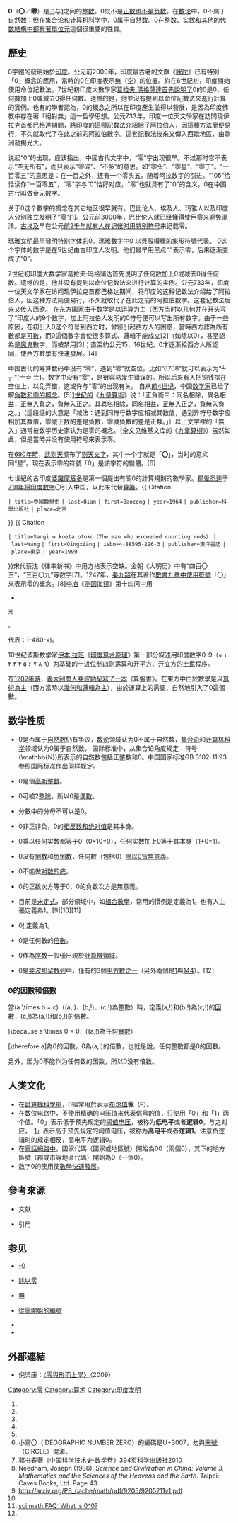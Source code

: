 **0**（**〇**／**零**）是[-1](../Page/-1.md "wikilink")与[1](../Page/1.md "wikilink")之间的[整数](../Page/整数.md "wikilink")。0既不是[正数也不是](https://zh.wikipedia.org/wiki/正数 "wikilink")[负数](../Page/负数.md "wikilink")。在[数论](../Page/数论.md "wikilink")中，0不属于[自然数](../Page/自然数.md "wikilink")；但在[集合论](../Page/集合论.md "wikilink")和[计算机科学](../Page/计算机科学.md "wikilink")中，0属于[自然数](../Page/自然数.md "wikilink")。0在[整数](../Page/整数.md "wikilink")、[实数](../Page/实数.md "wikilink")和其他的[代数](../Page/代数.md "wikilink")[結構中都有著](https://zh.wikipedia.org/wiki/結構 "wikilink")[單位元](../Page/單位元.md "wikilink")這個很重要的性質。

## 歷史

0字體的發明始於[印度](../Page/印度.md "wikilink")。公元前2000年，印度最古老的文獻《[吠陀](../Page/吠陀.md "wikilink")》已有特別「0」概念的應用，當時的0在印度表示[無](../Page/無.md "wikilink")（空）的位置。約在6世紀初，印度開始使用命位記數法。7世紀初印度大數學家[葛拉夫.瑪格蒲達首先說明了](https://zh.wikipedia.org/wiki/葛拉夫.瑪格蒲達 "wikilink")0的0是0，任何數加上0或減去0得任何數。遺憾的是，他並沒有提到以命位記數法來進行計算的實例。也有的學者認為，0的概念之所以在印度產生並得以發展，是因為印度佛教中存在著「絕對無」這一哲學思想。公元733年，印度一位天文學家在訪問現伊拉克首都巴格達期間，將印度的這種記數法介紹給了阿拉伯人，因這種方法簡便易行，不久就取代了在此之前的阿拉伯數字。這套記數法後來又傳入西歐地區，由歐洲發揚光大。

说起“0”的出现，应该指出，中國古代文字中，“零”字出现很早。不过那时它不表示“空无所有”，而只表示“零碎”、“不多”的意思。如“零头”、“零星”、“零丁”。“一百零五”的意思是：在一百之外，还有一个零头五。随着阿拉数字的引进。“105”恰恰读作“一百零五”，“零”字与“0”恰好对应，“零”也就具有了“0”的含义。0在中国古代叫做金元数字。

关于0这个數字的概念在其它地区很早就有。巴比伦人、埃及人、玛雅人以及印度人分别独立发明了“零”\[1\]。公元前3000年，巴比伦人就已经懂得使用零来避免混淆。[古埃及](../Page/古埃及.md "wikilink")早在公元[前2千年就有人在](https://zh.wikipedia.org/wiki/前2千年 "wikilink")[记帐时用特别](https://zh.wikipedia.org/wiki/记帐 "wikilink")[符号](../Page/符号.md "wikilink")来记载零。

[瑪雅文明最早發明特别字体的](https://zh.wikipedia.org/wiki/瑪雅文明 "wikilink")0。瑪雅數字中0 以貝殼模樣的象形符號代表。 0这个字体的数字是在5世纪由古印度人发明。他们最早用黑点“.”表示零，后来逐渐变成了“0”。

7世纪初印度大数学家葛拉夫·玛格蒲达首先说明了任何数加上0或减去0得任何数。遗憾的是，他并没有提到以命位记数法来进行计算的实例。公元733年，印度一位天文学家在访问现伊拉克首都巴格达期间，将印度的这种记数法介绍给了阿拉伯人，因这种方法简便易行，不久就取代了在此之前的阿拉伯数字。这套记数法后来又传入西欧。 在东方国家由于数学是以运算为主（西方当时以几何并在开头写了“印度人的9个数字，加上阿拉伯人发明的0符号便可以写出所有数字。由于一些原因，在初引入0这个符号到西方时，曾經引起西方人的困惑，當時西方認為所有數都是[可數](https://zh.wikipedia.org/wiki/可數 "wikilink")，而0這個數字會使很多算式、邏輯不能成立\[2\]（如除以0），甚至認為是[魔鬼](../Page/魔鬼.md "wikilink")數字，而被禁用\[3\]；直至約公元15、16世紀，0才逐漸給西方人所認同，使西方數學有快速發展。\[4\]

中国古代的筹算数码中没有“零”，遇到“零”就空位。比如“6708”就可以表示为“┴　╥ ”(〦〧 〨)。数字中没有“零”，是很容易发生错误的。所以后来有人把铜钱摆在空位上，以免弄错，这或许与“零”的出现有关。 自从[前4世纪](../Page/前4世纪.md "wikilink")，中国[数学家](../Page/数学家.md "wikilink")已经了解[負數和零的概念](https://zh.wikipedia.org/wiki/負數 "wikilink")。\[5\][1世纪的](https://zh.wikipedia.org/wiki/1世纪 "wikilink")《[九章算術](https://zh.wikipedia.org/wiki/九章算術 "wikilink")》说：「正負術曰：同名相除，異名相益，正無入負之，負無入正之。其異名相除，同名相益，正無入正之，負無入負之。」（這段話的大意是「减法：遇到同符号数字应相减其数值，遇到异符号数字应相加其数值，零减正数的差是負數，零减負數的差是正数。」）以上文字裡的「無入」通常被数学历史家认为是零的概念。（全文见维基文库的《[九章算術](https://zh.wikipedia.org/wiki/:s:九章算術 "wikilink")》）虽然如此，但是當時并没有使用符号來表示零。

在[690年時](https://zh.wikipedia.org/wiki/690年 "wikilink")，[武则天](../Page/武则天.md "wikilink")颁布了[则天文字](../Page/则天文字.md "wikilink")，其中一个字就是「**〇**」，当时的意义同“星”。現在表示零的符號「0」是該字符的變體。\[6\]

七世紀的古印度[婆羅摩笈多](../Page/婆羅摩笈多.md "wikilink")是第一個提出有關0的計算規則的數學家。[瞿曇悉達](../Page/瞿曇悉達.md "wikilink")于[718年将印度数字](https://zh.wikipedia.org/wiki/718年 "wikilink")〇引入中国，以此来代替[算筹](../Page/算筹.md "wikilink")。<ref>{{ Citation

`| title=中國數學史`
`| last=Qian`
`| first=Baocong`
`| year=1964`
`| publisher=科學出版社`
`| place=北京`

}}</ref> <ref>{{ Citation

`| title=Sangi o koeta otoko（The man who exceeded counting rods）`
`| last=Wáng`
`| first=Qīngxiáng`
`| isbn=4-88595-226-3`
`| publisher=東洋書店`
`| place=東京`
`| year=1999`

}}</ref>宋代蔡沈《律率新书》中用方格表示空缺。金朝《大明历》中有“四百〇三”，“三百〇九”等数字\[7\]。1247年，[秦九韶](../Page/秦九韶.md "wikilink")在其著作[數書九章中使用符號](https://zh.wikipedia.org/wiki/數書九章 "wikilink")「〇」來表示零的概念。\[8\][李冶](../Page/李冶.md "wikilink")《[测圆海镜](../Page/测圆海镜.md "wikilink")》第十四问中用

  -

    元

    。

代表：\(-480-x\)。

10世纪波斯数学家[伊本·拉班](../Page/伊本·拉班.md "wikilink")《[印度算术原理](../Page/印度算术原理.md "wikilink")》第一部分叙述用印度数字0-9（० ۱ ۲ ۳ ۴ ۵ ۶ ۷ ۸ ۹）为基础的十进位制四则运算和开平方、开立方的土盘程序。

在[1202年時](https://zh.wikipedia.org/wiki/1202年 "wikilink")，[義大利商人](https://zh.wikipedia.org/wiki/義大利 "wikilink")[斐波納契寫了一本](https://zh.wikipedia.org/wiki/斐波納契 "wikilink")《算盤書》。在東方中由於數學是以[算術為主](https://zh.wikipedia.org/wiki/算術 "wikilink")（西方當時以[幾何和](https://zh.wikipedia.org/wiki/幾何 "wikilink")[邏輯為主](https://zh.wikipedia.org/wiki/邏輯 "wikilink")），由於運算上的需要，自然地引入了0這個數。

## 数学性质

  - 0是否属于[自然数](../Page/自然数.md "wikilink")仍有争议，[数论](../Page/数论.md "wikilink")领域认为0不属于自然数，[集合论](../Page/集合论.md "wikilink")和[计算机科学](../Page/计算机科学.md "wikilink")领域认为0属于自然数。
    国际标准中，从集合论角度规定：符号\(\mathbb{N}\)所表示的自然数包括正整数和0。中国国家标准GB 3102-11:93参照国际标准作出同样规定。

<!-- end list -->

  - 0是個[高斯整數](../Page/高斯整數.md "wikilink")。

  - 0可被2[整除](https://zh.wikipedia.org/wiki/整除 "wikilink")，所以0是[偶數](https://zh.wikipedia.org/wiki/偶數 "wikilink")。

  - 分數中的分母不可以是0。

  - 0非正非负，0的[相反数和](https://zh.wikipedia.org/wiki/加法逆元 "wikilink")[绝对值](../Page/绝对值.md "wikilink")是其本身。

  - 0乘以任何实数都等于0（0×10=0），任何实数加上0等于其本身（1+0=1）。

  - 0没有[倒数](../Page/倒数.md "wikilink")和[负倒数](https://zh.wikipedia.org/wiki/负倒数 "wikilink")，任何數（包括0）[除以0皆無意義](../Page/除以零.md "wikilink")。

  - 0不能做[对数的底](https://zh.wikipedia.org/wiki/对数 "wikilink")。

  - 0的正数次方等于0，0的负数次方是無意義。

  - 目前是[未定式](https://zh.wikipedia.org/wiki/未定式 "wikilink")，部分領域中，如[組合數學](https://zh.wikipedia.org/wiki/組合數學 "wikilink")，常用的慣例是定義為1。也有人主張定義為1。\[9\]\[10\]\[11\]

  - 0[\!](../Page/階乘.md "wikilink") 定義為1。

  - 0是任何數的[倍數](../Page/倍數.md "wikilink")。

  - 0作為[序数](../Page/序数.md "wikilink")一般僅出現於[計算機領域](https://zh.wikipedia.org/wiki/計算機 "wikilink")。

  - 0是[斐波那契数列](../Page/斐波那契数列.md "wikilink")中，僅有的3個[平方數之一](https://zh.wikipedia.org/wiki/平方數 "wikilink")（另外兩個是[1](../Page/1.md "wikilink")與[144](https://zh.wikipedia.org/wiki/144 "wikilink")）。\[12\]

### 0的因數和倍數

當\(a \times b = c\)（\(a\,\!\)、\(b\,\!\)、\(c\,\!\)為整數）時，定義\(a\,\!\)和\(b\,\!\)為\(c\,\!\)的[因數](../Page/因數.md "wikilink")，\(c\,\!\)為\(a\,\!\)和\(b\,\!\)的[倍數](../Page/倍數.md "wikilink")。

\[\because a \times 0 = 0\]（\(a\,\!\)為任何[實數](https://zh.wikipedia.org/wiki/實數 "wikilink")）

\[\therefore a\]為0的因數，0為\(a\,\!\)的倍數，也就是說，任何整數都是0的因數。

另外，因为0不能作为任何数的因数，所以0没有倍数。

## 人类文化

  - 在[計算機科學中](https://zh.wikipedia.org/wiki/計算機科學 "wikilink")，0經常用於表示[布尔值](https://zh.wikipedia.org/wiki/布尔值 "wikilink")**假**（**F**）。
  - 在[数位电路中](../Page/数字电路.md "wikilink")，不使用精确的[电压值来代表](https://zh.wikipedia.org/wiki/电压 "wikilink")[信号的值](https://zh.wikipedia.org/wiki/信号 "wikilink")，只使用「0」和「1」两个值。「0」表示低于预先规定的[阈值电压](https://zh.wikipedia.org/wiki/阈值 "wikilink")，被称为**低电平**或者**逻辑0**。与之对应，「[1](../Page/1.md "wikilink")」表示高于预先规定的阈值电压，被称为**高电平**或者**逻辑1**。注意负逻辑时的规定相反，高电平为逻辑0。
  - 在[電話網路中](https://zh.wikipedia.org/wiki/電話 "wikilink")，國家代碼（國家或地區號）開始為00（兩個0），其下的地方區號（郡或市等地區代碼）開始為0（一個0）。
  - 数字0的使用使[數學快速發展](https://zh.wikipedia.org/wiki/數學 "wikilink")。

## 參考來源

  - 文献

<!-- end list -->

  - 引用

## 参见

  - [-0](../Page/-0.md "wikilink")

  - [除以零](../Page/除以零.md "wikilink")

  - [無](../Page/無.md "wikilink")

  - [從零開始的編號](../Page/從零開始的編號.md "wikilink")

  -
  -
## 外部連結

  - 倪梁康：[〈零與形而上學〉](http://www.aisixiang.com/data/26744.html)（2009）

[Category:零](https://zh.wikipedia.org/wiki/Category:零 "wikilink") [Category:算术](https://zh.wikipedia.org/wiki/Category:算术 "wikilink") [Category:印度发明](https://zh.wikipedia.org/wiki/Category:印度发明 "wikilink")

1.
2.
3.
4.
5.
6.  小寫〇（IDEOGRAPHIC NUMBER ZERO）的編碼是U+3007，勿與[圈號](https://zh.wikipedia.org/wiki/圈號 "wikilink")（CIRCLE）混淆。
7.  郭书春著《中国科学技术史·数学卷》394页科学出版社2010
8.  Needham, Joseph (1986). *Science and Civilization in China: Volume 3, Mathematics and the Sciences of the Heavens and the Earth*. Taipei: Caves Books, Ltd. Page 43.
9.  <http://arxiv.org/PS_cache/math/pdf/9205/9205211v1.pdf>
10.
11. [sci.math FAQ: What is 0^0?](http://www.faqs.org/faqs/sci-math-faq/specialnumbers/0to0/)
12.